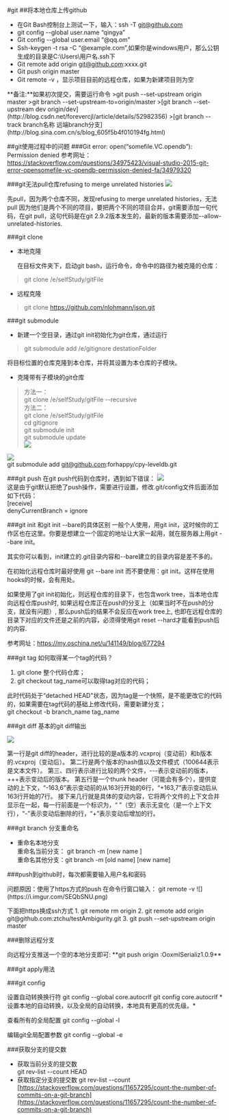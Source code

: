 #git
##将本地仓库上传github
* 在Git Bash控制台上测试一下，输入：ssh -T git@github.com
* git config --global user.name “qingya”
* Git config --global user.email “@qq.om”
* Ssh-keygen -t rsa -C “@example.com”,如果你是windows用户，那么公钥生成的目录是C:\Users\用户名\.ssh下
* Git remote add origin git@github.com:xxxx.git
* Git push origin master
* Git remote -v ，显示项目目前的远程仓库，如果为新建项目则为空    
<p>**备注:**如果初次提交，需要运行命令
>git push --set-upstream origin master   
>git branch --set-upstream-to=origin/master   
>[git branch --set-upstream dev origin/dev](http://blog.csdn.net/forevercjl/article/details/52982356)      
>[git branch --track branch名称 远端branch分支](http://blog.sina.com.cn/s/blog_605f5b4f010194fg.html)

##git使用过程中的问题
###Git error: open(“somefile.VC.opendb”): Permission denied
参考网址：
<https://stackoverflow.com/questions/34975423/visual-studio-2015-git-error-opensomefile-vc-opendb-permission-denied-fa/34979320>

###git无法pull仓库refusing to merge unrelated histories
![](https://i.imgur.com/JBIGRbo.png)

先pull，因为两个仓库不同，发现refusing to merge unrelated histories，无法pull
因为他们是两个不同的项目，要把两个不同的项目合并，git需要添加一句代码，在git pull，这句代码是在git 2.9.2版本发生的，最新的版本需要添加--allow-unrelated-histories.

###git clone
* 本地克隆<p>
在目标文件夹下，启动git bash，运行命令，命令中的路径为被克隆的仓库：  
>git clone /e/selfStudy/gitFile

* 远程克隆<P>
>git clone https://github.com/nlohmann/json.git

###git submodule
* 新建一个空目录，通过git init初始化为git仓库，通过运行   
>git submodule add /e/gitignore  destationFolder     

将目标位置的仓库克隆到本仓库，并将其设置为本仓库的子模块。</p>    

* 克隆带有子模块的git仓库
>方法一：   
>git clone /e/selfStudy/gitFile --recursive    
> 方法二：    
> git clone /e/selfStudy/gitFile   
> cd gitignore   
> git submodule init  
> git submodule update   
![](https://i.imgur.com/ljsVtCR.png)

![](https://i.imgur.com/jF51MOG.png)    
git submodule add git@github.com:forhappy/cpy-leveldb.git

###git push
在git push代码到仓库时，遇到如下错误：
![](https://i.imgur.com/3pwU3D6.png)    
这是由于git默认拒绝了push操作，需要进行设置，修改.git/config文件后面添加如下代码：   
[receive]   
denyCurrentBranch = ignore   

###git init 和git init --bare的具体区别
一般个人使用，用git init，这时候你的工作区也在这里。你要是想建立一个固定的地址让大家一起用，就在服务器上用git --bare init。

其实你可以看到，init建立的.git目录内容和--bare建立的目录内容是差不多的。

在初始化远程仓库时最好使用 git --bare init   而不要使用：git init。这样在使用hooks的时候，会有用处。

如果使用了git init初始化，则远程仓库的目录下，也包含work tree，当本地仓库向远程仓库push时,   如果远程仓库正在push的分支上（如果当时不在push的分支，就没有问题）, 那么push后的结果不会反应在work tree上,  也即在远程仓库的目录下对应的文件还是之前的内容，必须得使用git reset --hard才能看到push后的内容.   

参考网址：<https://my.oschina.net/u/141149/blog/677294>

###git tag
如何取得某一个tag的代码？   
1. git clone 整个代码仓库；      
2. git checkout tag_name可以取得tag对应的代码；         

此时代码处于“detached HEAD"状态，因为tag是一个快照，是不能更改它的代码的，如果需要在tag代码的基础上修改代码，需要新建分支；  
git checkout -b branch_name tag_name

###git diff
基本的git diff输出    

![](https://i.imgur.com/bEzzbGn.png)       

<p>第一行是git diff的header，进行比较的是a版本的.vcxproj（变动前）和b版本的.vcxproj（变动后）。      
第二行是两个版本的hash值以及文件模式（100644表示是文本文件）。     
第三、四行表示进行比较的两个文件，---表示变动前的版本，+++表示变动后的版本。
第五行是一个thunk header（可能会有多个），提供变动的上下文，“-163,6”表示变动前的从163行开始的6行，“+163,7”表示变动后从163行开始的7行。
接下来几行就是具体的变动内容，它将两个文件的上下文合并显示在一起，每一行前面是一个标识为，“ ”（空）表示无变化（是一个上下文行），“-”表示变动后删除的行，“+”表示变动后增加的行。

###git branch 分支重命名
* 重命名本地分支    
重命名当前分支： git branch -m [new name ]           
重命名其他分支：git branch -m [old name] [new name]     

###push到github时，每次都需要输入用户名和密码
<p>问题原因：使用了https方式的push   
在命令行窗口输入：   git remote -v   
![](https://i.imgur.com/SEQbSNU.png)

<p>下面把https换成ssh方式     
1. git remote rm origin    
2. git remote add origin git@github.com:ztchu/testAmbigurity.git    
3. git push --set-upstream origin master    

###删除远程分支
<p>向远程分支推送一个空的本地分支即可:     
**git push origin :OoxmlSerializ1.0.9**

###git apply用法

###git config
<p>设置自动转换换行符   
git config --global core.autocrlf    
git config core.autocrlf     
*设置本地的自动转换，以及全局的自动转换，本地具有更高的优先级。* 
  
<p>查看所有的全局配置  
git config --global -l   
<p>编辑git全局配置参数   
git config --global -e

###获取分支的提交数
* 获取当前分支的提交数    
	git rev-list --count HEAD   
* 获取指定分支的提交数
	git rev-list --count <branch-name>     
[https://stackoverflow.com/questions/11657295/count-the-number-of-commits-on-a-git-branch](https://stackoverflow.com/questions/11657295/count-the-number-of-commits-on-a-git-branch)    


